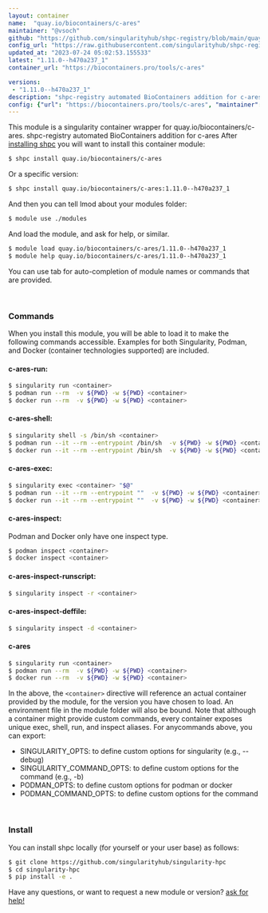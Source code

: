 ```yaml
---
layout: container
name:  "quay.io/biocontainers/c-ares"
maintainer: "@vsoch"
github: "https://github.com/singularityhub/shpc-registry/blob/main/quay.io/biocontainers/c-ares/container.yaml"
config_url: "https://raw.githubusercontent.com/singularityhub/shpc-registry/main/quay.io/biocontainers/c-ares/container.yaml"
updated_at: "2023-07-24 05:02:53.155533"
latest: "1.11.0--h470a237_1"
container_url: "https://biocontainers.pro/tools/c-ares"

versions:
 - "1.11.0--h470a237_1"
description: "shpc-registry automated BioContainers addition for c-ares"
config: {"url": "https://biocontainers.pro/tools/c-ares", "maintainer": "@vsoch", "description": "shpc-registry automated BioContainers addition for c-ares", "latest": {"1.11.0--h470a237_1": "sha256:006bbe729179eed0a33b1b98e9178a95a5fcd619c16ebb72503996cd6b2d529e"}, "tags": {"1.11.0--h470a237_1": "sha256:006bbe729179eed0a33b1b98e9178a95a5fcd619c16ebb72503996cd6b2d529e"}, "docker": "quay.io/biocontainers/c-ares"}
---
```


This module is a singularity container wrapper for quay.io/biocontainers/c-ares.
shpc-registry automated BioContainers addition for c-ares
After [installing shpc](#install) you will want to install this container module:


```bash
$ shpc install quay.io/biocontainers/c-ares
```

Or a specific version:

```bash
$ shpc install quay.io/biocontainers/c-ares:1.11.0--h470a237_1
```

And then you can tell lmod about your modules folder:

```bash
$ module use ./modules
```

And load the module, and ask for help, or similar.

```bash
$ module load quay.io/biocontainers/c-ares/1.11.0--h470a237_1
$ module help quay.io/biocontainers/c-ares/1.11.0--h470a237_1
```

You can use tab for auto-completion of module names or commands that are provided.

<br>

### Commands

When you install this module, you will be able to load it to make the following commands accessible.
Examples for both Singularity, Podman, and Docker (container technologies supported) are included.

#### c-ares-run:

```bash
$ singularity run <container>
$ podman run --rm  -v ${PWD} -w ${PWD} <container>
$ docker run --rm  -v ${PWD} -w ${PWD} <container>
```

#### c-ares-shell:

```bash
$ singularity shell -s /bin/sh <container>
$ podman run --it --rm --entrypoint /bin/sh  -v ${PWD} -w ${PWD} <container>
$ docker run --it --rm --entrypoint /bin/sh  -v ${PWD} -w ${PWD} <container>
```

#### c-ares-exec:

```bash
$ singularity exec <container> "$@"
$ podman run --it --rm --entrypoint ""  -v ${PWD} -w ${PWD} <container> "$@"
$ docker run --it --rm --entrypoint ""  -v ${PWD} -w ${PWD} <container> "$@"
```

#### c-ares-inspect:

Podman and Docker only have one inspect type.

```bash
$ podman inspect <container>
$ docker inspect <container>
```

#### c-ares-inspect-runscript:

```bash
$ singularity inspect -r <container>
```

#### c-ares-inspect-deffile:

```bash
$ singularity inspect -d <container>
```



#### c-ares

```bash
$ singularity run <container>
$ podman run --rm  -v ${PWD} -w ${PWD} <container>
$ docker run --rm  -v ${PWD} -w ${PWD} <container>
```


In the above, the `<container>` directive will reference an actual container provided
by the module, for the version you have chosen to load. An environment file in the
module folder will also be bound. Note that although a container
might provide custom commands, every container exposes unique exec, shell, run, and
inspect aliases. For anycommands above, you can export:

 - SINGULARITY_OPTS: to define custom options for singularity (e.g., --debug)
 - SINGULARITY_COMMAND_OPTS: to define custom options for the command (e.g., -b)
 - PODMAN_OPTS: to define custom options for podman or docker
 - PODMAN_COMMAND_OPTS: to define custom options for the command

<br>

### Install

You can install shpc locally (for yourself or your user base) as follows:

```bash
$ git clone https://github.com/singularityhub/singularity-hpc
$ cd singularity-hpc
$ pip install -e .
```

Have any questions, or want to request a new module or version? [ask for help!](https://github.com/singularityhub/singularity-hpc/issues)